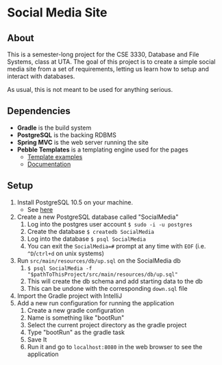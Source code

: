 # Social Media Site

## About 

This is a semester-long project for the CSE 3330, Database and File 
Systems, class at UTA. The goal of this project is to create a simple 
social media site from a set of requirements, letting us learn how to 
setup and interact with databases.

As usual, this is not meant to be used for anything serious.

## Dependencies

* **Gradle** is the build system
* **PostgreSQL** is the backing RDBMS
* **Spring MVC** is the web server running the site 
* **Pebble Templates** is a templating engine used for the pages
  * [Template examples](https://github.com/PebbleTemplates/pebble-example-spring/tree/master/spring-boot/src/main/resources/templates)
  * [Documentation](https://github.com/PebbleTemplates/pebble/wiki/documentation) 

## Setup 

1. Install PostgreSQL 10.5 on your machine.
    * See [here](https://www.postgresql.org/download/)
2. Create a new PostgreSQL database called "SocialMedia"
    1. Log into the postgres user account `$ sudo -i -u postgres`
    2. Create the database `$ createdb SocialMedia`
    3. Log into the database `$ psql SocialMedia`
    4. You can exit the `SocialMedia=#` prompt at any time with `EOF`
       (i.e. `^D`/`ctrl+d` on unix systems)
3. Run `src/main/resources/db/up.sql` on the SocialMedia db
    1. `$ psql SocialMedia -f "$pathToThisProject/src/main/resources/db/up.sql"`
    2. This will create the db schema and add starting data to the db
    3. This can be undone with the corresponding `down.sql` file
4. Import the Gradle project with IntelliJ 
5. Add a new run configuration for running the application
    1. Create a new gradle configuration
    2. Name is something like "bootRun"
    3. Select the current project directory as the gradle project
    4. Type "bootRun" as the gradle task
    5. Save It
    6. Run it and go to `localhost:8080` in the web browser to see 
       the application 
